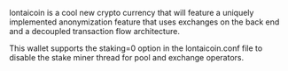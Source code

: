 lontaicoin is a cool new crypto currency that will feature a uniquely implemented anonymization feature that uses exchanges on the back end and a decoupled transaction flow architecture.

This wallet supports the staking=0 option in the lontaicoin.conf file to disable the stake miner thread for pool and exchange operators.

